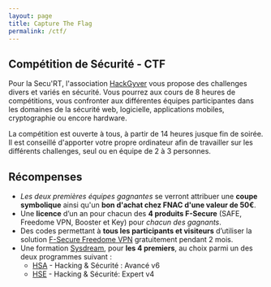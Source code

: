 ```yaml
---
layout: page
title: Capture The Flag
permalink: /ctf/
---
```


## Compétition de Sécurité - CTF

Pour la Secu'RT, l'association [HackGyver]( http://hackgyver.fr ) vous propose des challenges divers et variés en
sécurité. Vous pourrez aux cours de 8 heures de compétitions, vous confronter aux différentes équipes participantes
dans les domaines de la sécurité web, logicielle, applications mobiles, cryptographie ou encore hardware.

La compétition est ouverte à tous, à partir de 14 heures jusque fin de soirée. Il est conseillé d'apporter votre propre
ordinateur afin de travailler sur les différents challenges, seul ou en équipe de 2 à 3 personnes.

Récompenses
-----------

* *Les deux premières équipes gagnantes* se verront attribuer une **coupe symbolique** ainsi qu'un **bon d'achat chez FNAC d'une valeur de 50€**.
* Une **licence** d’un an pour chacun des **4 produits F-Secure** (SAFE, Freedome VPN, Booster et Key) pour *chacun des gagnants*.
* Des codes permettant à **tous les participants et visiteurs** d’utiliser la solution [F-Secure Freedome VPN](https://www.f-secure.com/fr_FR/web/home_fr/freedome) gratuitement pendant 2 mois.
* Une formation [Sysdream](https://www.sysdream.com), pour **les 4 premiers**, au choix parmi un des deux programmes suivant : 
	* [HSA](https://www.sysdream.com/formations/securite-offensive-ethical-hacking/hacking-securite-avance-v6/) - Hacking & Sécurité : Avancé v6
	* [HSE](https://www.sysdream.com/formations/securite-offensive-ethical-hacking/hacking-securite-expert-v4/) - Hacking & Sécurité: Expert v4